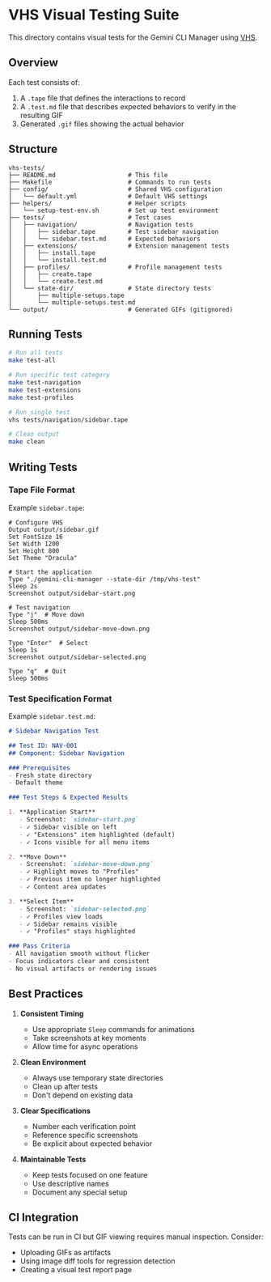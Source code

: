 # VHS Visual Testing Suite

This directory contains visual tests for the Gemini CLI Manager using [VHS](https://github.com/charmbracelet/vhs).

## Overview

Each test consists of:
1. A `.tape` file that defines the interactions to record
2. A `.test.md` file that describes expected behaviors to verify in the resulting GIF
3. Generated `.gif` files showing the actual behavior

## Structure

```
vhs-tests/
├── README.md                    # This file
├── Makefile                     # Commands to run tests
├── config/                      # Shared VHS configuration
│   └── default.yml              # Default VHS settings
├── helpers/                     # Helper scripts
│   └── setup-test-env.sh        # Set up test environment
├── tests/                       # Test cases
│   ├── navigation/              # Navigation tests
│   │   ├── sidebar.tape         # Test sidebar navigation
│   │   └── sidebar.test.md      # Expected behaviors
│   ├── extensions/              # Extension management tests
│   │   ├── install.tape
│   │   └── install.test.md
│   ├── profiles/                # Profile management tests
│   │   ├── create.tape
│   │   └── create.test.md
│   └── state-dir/               # State directory tests
│       ├── multiple-setups.tape
│       └── multiple-setups.test.md
└── output/                      # Generated GIFs (gitignored)
```

## Running Tests

```bash
# Run all tests
make test-all

# Run specific test category
make test-navigation
make test-extensions
make test-profiles

# Run single test
vhs tests/navigation/sidebar.tape

# Clean output
make clean
```

## Writing Tests

### Tape File Format

Example `sidebar.tape`:
```
# Configure VHS
Output output/sidebar.gif
Set FontSize 16
Set Width 1200
Set Height 800
Set Theme "Dracula"

# Start the application
Type "./gemini-cli-manager --state-dir /tmp/vhs-test"
Sleep 2s
Screenshot output/sidebar-start.png

# Test navigation
Type "j"  # Move down
Sleep 500ms
Screenshot output/sidebar-move-down.png

Type "Enter"  # Select
Sleep 1s
Screenshot output/sidebar-selected.png

Type "q"  # Quit
Sleep 500ms
```

### Test Specification Format

Example `sidebar.test.md`:
```markdown
# Sidebar Navigation Test

## Test ID: NAV-001
## Component: Sidebar Navigation

### Prerequisites
- Fresh state directory
- Default theme

### Test Steps & Expected Results

1. **Application Start**
   - Screenshot: `sidebar-start.png`
   - ✓ Sidebar visible on left
   - ✓ "Extensions" item highlighted (default)
   - ✓ Icons visible for all menu items

2. **Move Down**
   - Screenshot: `sidebar-move-down.png`
   - ✓ Highlight moves to "Profiles"
   - ✓ Previous item no longer highlighted
   - ✓ Content area updates

3. **Select Item**
   - Screenshot: `sidebar-selected.png`
   - ✓ Profiles view loads
   - ✓ Sidebar remains visible
   - ✓ "Profiles" stays highlighted

### Pass Criteria
- All navigation smooth without flicker
- Focus indicators clear and consistent
- No visual artifacts or rendering issues
```

## Best Practices

1. **Consistent Timing**
   - Use appropriate `Sleep` commands for animations
   - Take screenshots at key moments
   - Allow time for async operations

2. **Clean Environment**
   - Always use temporary state directories
   - Clean up after tests
   - Don't depend on existing data

3. **Clear Specifications**
   - Number each verification point
   - Reference specific screenshots
   - Be explicit about expected behavior

4. **Maintainable Tests**
   - Keep tests focused on one feature
   - Use descriptive names
   - Document any special setup

## CI Integration

Tests can be run in CI but GIF viewing requires manual inspection. Consider:
- Uploading GIFs as artifacts
- Using image diff tools for regression detection
- Creating a visual test report page